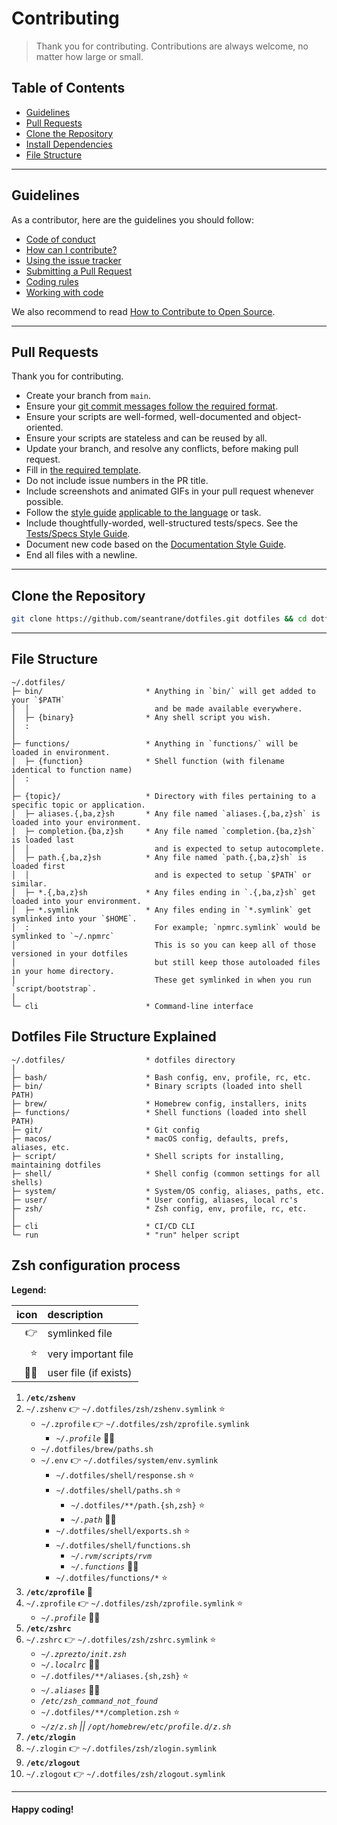 # Contributing

> Thank you for contributing. Contributions are always welcome, no matter how large or small.

## Table of Contents

- [Guidelines](#guidelines)
- [Pull Requests](#pull-requests)
- [Clone the Repository](#clone-repo)
- [Install Dependencies](#install-dependencies)
- [File Structure](#file-structure)

---

## Guidelines <a id="guidelines"></a>

As a contributor, here are the guidelines you should follow:

- [Code of conduct](https://github.com/seantrane/engineering/blob/main/CODE_OF_CONDUCT.md)
- [How can I contribute?](https://github.com/seantrane/engineering/blob/main/CONTRIBUTING.md#how-can-i-contribute)
- [Using the issue tracker](https://github.com/seantrane/engineering/blob/main/CONTRIBUTING.md#using-the-issue-tracker)
- [Submitting a Pull Request](https://github.com/seantrane/engineering/blob/main/CONTRIBUTING.md#submitting-a-pull-request)
- [Coding rules](https://github.com/seantrane/engineering/blob/main/CONTRIBUTING.md#coding-rules)
- [Working with code](https://github.com/seantrane/engineering/blob/main/CONTRIBUTING.md#working-with-code)

We also recommend to read [How to Contribute to Open Source](https://opensource.guide/how-to-contribute).

---

## Pull Requests <a id="pull-requests"></a>

Thank you for contributing.

- Create your branch from `main`.
- Ensure your [git commit messages follow the required format](https://github.com/seantrane/engineering/blob/main/STYLE_GUIDES.md#git-commit-messages).
- Ensure your scripts are well-formed, well-documented and object-oriented.
- Ensure your scripts are stateless and can be reused by all.
- Update your branch, and resolve any conflicts, before making pull request.
- Fill in [the required template](https://github.com/seantrane/engineering/blob/main/PULL_REQUEST_TEMPLATE.md).
- Do not include issue numbers in the PR title.
- Include screenshots and animated GIFs in your pull request whenever possible.
- Follow the [style guide](https://github.com/seantrane/engineering/blob/main/STYLE_GUIDES.md) [applicable to the language](https://github.com/seantrane/engineering/blob/main/STYLE_GUIDES.md#languages) or task.
- Include thoughtfully-worded, well-structured tests/specs. See the [Tests/Specs Style Guide](https://github.com/seantrane/engineering/blob/main/STYLE_GUIDES.md#tests).
- Document new code based on the [Documentation Style Guide](https://github.com/seantrane/engineering/blob/main/STYLE_GUIDES.md#documentation).
- End all files with a newline.

---

## Clone the Repository <a id="clone-repo"></a>

```bash
git clone https://github.com/seantrane/dotfiles.git dotfiles && cd dotfiles
```

---

## File Structure <a id="file-structure"></a>

```text
~/.dotfiles/
├─ bin/                       * Anything in `bin/` will get added to your `$PATH`
│  │                            and be made available everywhere.
│  ├─ {binary}                * Any shell script you wish.
│  :
│
├─ functions/                 * Anything in `functions/` will be loaded in environment.
│  ├─ {function}              * Shell function (with filename identical to function name)
│  :
│
├─ {topic}/                   * Directory with files pertaining to a specific topic or application.
│  ├─ aliases.{,ba,z}sh       * Any file named `aliases.{,ba,z}sh` is loaded into your environment.
│  ├─ completion.{ba,z}sh     * Any file named `completion.{ba,z}sh` is loaded last
│  │                            and is expected to setup autocomplete.
│  ├─ path.{,ba,z}sh          * Any file named `path.{,ba,z}sh` is loaded first
│  │                            and is expected to setup `$PATH` or similar.
│  ├─ *.{,ba,z}sh             * Any files ending in `.{,ba,z}sh` get loaded into your environment.
│  ├─ *.symlink               * Any files ending in `*.symlink` get symlinked into your `$HOME`.
│  :                            For example; `npmrc.symlink` would be symlinked to `~/.npmrc`
│                               This is so you can keep all of those versioned in your dotfiles
│                               but still keep those autoloaded files in your home directory.
│                               These get symlinked in when you run `script/bootstrap`.
│
└─ cli                        * Command-line interface
```

## Dotfiles File Structure Explained

```text
~/.dotfiles/                  * dotfiles directory
│
├─ bash/                      * Bash config, env, profile, rc, etc.
├─ bin/                       * Binary scripts (loaded into shell PATH)
├─ brew/                      * Homebrew config, installers, inits
├─ functions/                 * Shell functions (loaded into shell PATH)
├─ git/                       * Git config
├─ macos/                     * macOS config, defaults, prefs, aliases, etc.
├─ script/                    * Shell scripts for installing, maintaining dotfiles
├─ shell/                     * Shell config (common settings for all shells)
├─ system/                    * System/OS config, aliases, paths, etc.
├─ user/                      * User config, aliases, local rc's
├─ zsh/                       * Zsh config, env, profile, rc, etc.
│
├─ cli                        * CI/CD CLI
└─ run                        * "run" helper script
```

## Zsh configuration process

**Legend:**

| icon | description           |
|-----:|:----------------------|
|   👉 | symlinked file        |
|   ⭐️ | very important file   |
| 👀👤 | user file (if exists) |

1. **`/etc/zshenv`**
2. `~/.zshenv` 👉 `~/.dotfiles/zsh/zshenv.symlink` ⭐️
   - `~/.zprofile` 👉 `~/.dotfiles/zsh/zprofile.symlink`
     - _`~/.profile`_ 👀👤
   - `~/.dotfiles/brew/paths.sh`
   - `~/.env` 👉 `~/.dotfiles/system/env.symlink`
     - `~/.dotfiles/shell/response.sh` ⭐️
     - `~/.dotfiles/shell/paths.sh` ⭐️
       - `~/.dotfiles/**/path.{sh,zsh}` ⭐️
       - _`~/.path`_ 👀👤
     - `~/.dotfiles/shell/exports.sh` ⭐️
     - `~/.dotfiles/shell/functions.sh`
       - _`~/.rvm/scripts/rvm`_
       - _`~/.functions`_ 👀👤
     - `~/.dotfiles/functions/*` ⭐️
3. **`/etc/zprofile`** 🛑
4. `~/.zprofile` 👉 `~/.dotfiles/zsh/zprofile.symlink` ⭐️
   - _`~/.profile`_ 👀👤
5. **`/etc/zshrc`**
6. `~/.zshrc` 👉 `~/.dotfiles/zsh/zshrc.symlink` ⭐️
   - _`~/.zprezto/init.zsh`_
   - _`~/.localrc`_ 👀👤
   - `~/.dotfiles/**/aliases.{sh,zsh}` ⭐️
   - _`~/.aliases`_ 👀👤
   - _`/etc/zsh_command_not_found`_
   - `~/.dotfiles/**/completion.zsh` ⭐️
   - _`~/z/z.sh` || `/opt/homebrew/etc/profile.d/z.sh`_
7. **`/etc/zlogin`**
8. `~/.zlogin` 👉 `~/.dotfiles/zsh/zlogin.symlink`
9. **`/etc/zlogout`**
10. `~/.zlogout` 👉 `~/.dotfiles/zsh/zlogout.symlink`

---

#### Happy coding!
